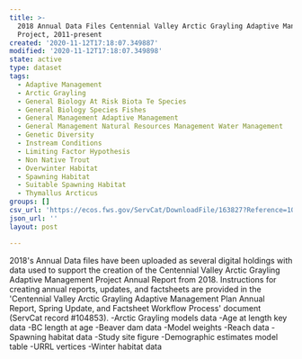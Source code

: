 ```yaml
---
title: >-
  2018 Annual Data Files Centennial Valley Arctic Grayling Adaptive Management
  Project, 2011-present
created: '2020-11-12T17:18:07.349887'
modified: '2020-11-12T17:18:07.349898'
state: active
type: dataset
tags:
  - Adaptive Management
  - Arctic Grayling
  - General Biology At Risk Biota Te Species
  - General Biology Species Fishes
  - General Management Adaptive Management
  - General Management Natural Resources Management Water Management
  - Genetic Diversity
  - Instream Conditions
  - Limiting Factor Hypothesis
  - Non Native Trout
  - Overwinter Habitat
  - Spawning Habitat
  - Suitable Spawning Habitat
  - Thymallus Arcticus
groups: []
csv_url: 'https://ecos.fws.gov/ServCat/DownloadFile/163827?Reference=104858'
json_url: ''
layout: post

---
```

2018's Annual Data files have been uploaded as several digital holdings with data used to support the creation of the Centennial Valley Arctic Grayling Adaptive Management Project Annual Report from 2018. Instructions for creating annual reports, updates, and factsheets are provided in the 'Centennial Valley Arctic Grayling Adaptive Management Plan Annual Report, Spring Update, and Factsheet Workflow Process' document (ServCat record #104853).
-Arctic Grayling models data
-Age at length key data
-BC length at age
-Beaver dam data
-Model weights
-Reach data
-Spawning habitat data
-Study site figure
-Demographic estimates model table
-URRL vertices
-Winter habitat data
